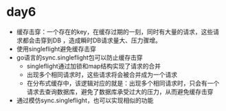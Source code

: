 # day6
- 缓存击穿：一个存在的key，在缓存过期的一刻，同时有大量的请求，这些请求都会击穿到DB ，造成瞬时DB请求量大、压力骤增。
- 使用singleflight避免缓存击穿
- go语言的sync.singleflight包可以防止缓存击穿
  - singleflight通过加锁和map结构实现了请求的合并
  - 出现多个相同请求时，这些请求将会被合并成为一个请求
  - 在分布式缓存中，该逻辑对应的就是：出现多个相同请求时，只会有一个请求去查询数据库，避免了数据库承受过大的压力，从而避免缓存击穿
- 通过模仿sync.singleflight，也可以实现相似的功能
